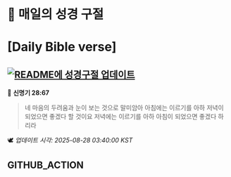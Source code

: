 # 🙏 매일의 성경 구절
# [Daily Bible verse]
## [![README에 성경구절 업데이트](https://github.com/DONGSUKA/first_test/actions/workflows/update-readme-bible.yml/badge.svg)](https://github.com/DONGSUKA/first_test/actions/workflows/update-readme-bible.yml)
<!-- START_BIBLE_VERSE -->
📖 **신명기 28:67**
> 네 마음의 두려움과 눈이 보는 것으로 말미암아 아침에는 이르기를 아하 저녁이 되었으면 좋겠다 할 것이요 저녁에는 이르기를 아하 아침이 되었으면 좋겠다 하리라

🕊️ _업데이트 시각: 2025-08-28 03:40:00 KST_
  <!-- END_BIBLE_VERSE -->
## GITHUB_ACTION
